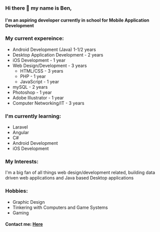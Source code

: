 ### Hi there 👋 my name is Ben, 
#### I'm an aspiring developer currently in school for Mobile Application Development


### My current expereince: 
- Android Development (Java) 1-1/2 years
- Desktop Application Development - 2 years
- iOS Development - 1 year
- Web Design/Development - 3 years 
  - HTML/CSS - 3 years 
  - PHP - 1 year
  - JavaScript - 1 year 
- mySQL - 2 years
- Photoshop - 1 year 
- Adobe Illustrator - 1 year
- Computer Networking/IT - 3 years 


### I'm currently learning: 
- Laravel
- Angular 
- C#
- Android Development 
- iOS Development 

### My Interests:

<p>I'm a big fan of all things web design/development related, building data driven web applications and Java based Desktop applications</p>

### Hobbies:
- Graphic Design
- Tinkering with Computers and Game Systems 
- Gaming 

#### Contact me: <a href="mailto:b.chadwickdevelopment@gmail.com">Here</a>


